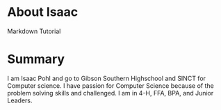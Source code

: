 # About Isaac
Markdown Tutorial

# Summary
I am Isaac Pohl and go to Gibson Southern Highschool and SINCT for Computer science. I have passion for Computer Science because of the problem solving skills and challenged. I am in 4-H, FFA, BPA, and Junior Leaders. 

#
